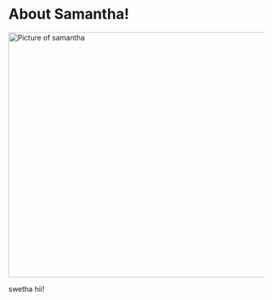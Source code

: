 <!doctype html>
<html>
<head>
	<meta charset="utf-8">
	<title>Swetha</title>
</head>
<body>
<h1>About Samantha!</h1>
<p>
<img src="Samantha.jpg" width="600" height="484" alt="Picture of samantha" />
</p>
<p>swetha hii!</p>
</body>
</html>
